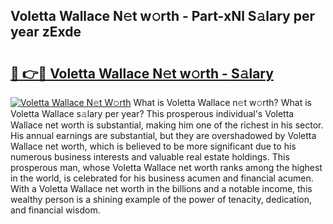 ## Voletta Wallace N𝚎t w𝚘rth - Part-xNl S𝚊lary per year zExde

# <h2><a href="http://gc3fmt.nevu.top/?p=Voletta+Wallace">🔗 👉🔴 Voletta Wallace N𝚎t w𝚘rth - S𝚊lary</a></h2>

[![Voletta Wallace N𝚎t W𝚘rth](https://i.imgur.com/Oavwk0R.jpeg)](http://gc3fmt.nevu.top/?p=Voletta+Wallace)
What is Voletta Wallace n𝚎t w𝚘rth? What is Voletta Wallace s𝚊lary per year?
This prosperous individual's Voletta Wallace net worth is substantial, making him one of the richest in his sector. His annual earnings are substantial, but they are overshadowed by Voletta Wallace net worth, which is believed to be more significant due to his numerous business interests and valuable real estate holdings. This prosperous man, whose Voletta Wallace net worth ranks among the highest in the world, is celebrated for his business acumen and financial acumen. With a Voletta Wallace net worth in the billions and a notable income, this wealthy person is a shining example of the power of tenacity, dedication, and financial wisdom.
